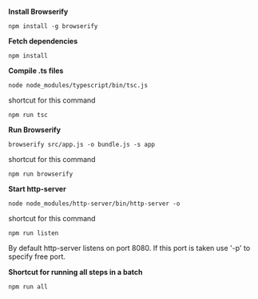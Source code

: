 **Install Browserify**
```
npm install -g browserify
```

**Fetch dependencies**
```
npm install
```

**Compile .ts files**
```
node node_modules/typescript/bin/tsc.js
```
shortcut for this command
```
npm run tsc
```

**Run Browserify**
```
browserify src/app.js -o bundle.js -s app
```
shortcut for this command
```
npm run browserify

```

**Start http-server**
```
node node_modules/http-server/bin/http-server -o
```
shortcut for this command
```
npm run listen
```

By default http-server listens on port 8080. If this port is taken use '-p' to specify free port. 


**Shortcut for running all steps in a batch**
```
npm run all
```